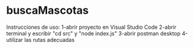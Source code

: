 # buscaMascotas
Instrucciones de uso:
1-abrir proyecto en Visual Studio Code
2-abrir terminal y escribir "cd src" y "node index.js"
3-abrir postman desktop
4-utilizar las rutas adecuadas
